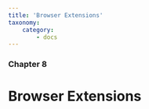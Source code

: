 ```yaml
---
title: 'Browser Extensions'
taxonomy:
    category:
        - docs
---
```


### Chapter 8

# Browser Extensions